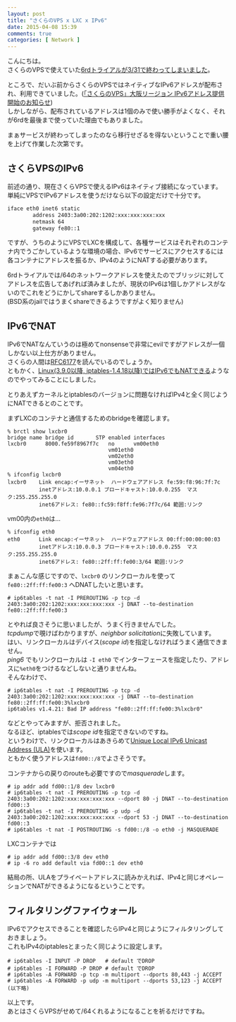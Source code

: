 ```yaml
---
layout: post
title: "さくらのVPS x LXC x IPv6"
date: 2015-04-08 15:39
comments: true
categories: [ Network ]
---
```

こんにちは。  
さくらのVPSで使えていた[6rdトライアルが3/31で終わってしまいました](http://research.sakura.ad.jp/6rd-trial/)。  

ところで、だいぶ前からさくらのVPSではネイティブなIPv6アドレスが配布され、利用できていました。([「さくらのVPS」大阪リージョン IPv6アドレス提供開始のお知らせ](http://www.sakura.ad.jp/news/sakurainfo/newsentry.php?id=925))  
しかしながら、配布されているアドレスは1個のみで使い勝手がよくなく、それが6rdを最後まで使っていた理由でもありました。  

まぁサービスが終わってしまったのなら移行せざるを得ないということで重い腰を上げて作業した次第です。

<!-- more -->

## さくらVPSのIPv6

前述の通り、現在さくらVPSで使えるIPv6はネイティブ接続になっています。  
単純にVPSでIPv6アドレスを使うだけなら以下の設定だけで十分です。

``` bash /etc/network/interfaces
iface eth0 inet6 static
        address 2403:3a00:202:1202:xxx:xxx:xxx:xxx
        netmask 64
        gateway fe80::1
```

ですが、うちのようにVPSでLXCを構成して、各種サービスはそれぞれのコンテナ内でうごかしているような環境の場合、IPv6でサービスにアクセスするには各コンテナにアドレスを振るか、IPv4のようにNATする必要があります。

6rdトライアルでは/64のネットワークアドレスを使えたのでブリッジに対してアドレスを広告してあげれば済みましたが、現状のIPv6は1個しかアドレスがないのでこれをどうにかしてshareするしかありません。  
(BSD系のjailではうまくshareできるようですがよく知りません)

## IPv6でNAT
 
IPv6でNATなんていうのは極めてnonsenseで非常にevilですがアドレスが一個しかない以上仕方がありません。  
さくらの人間は[RFC6177](https://tools.ietf.org/html/rfc6177)を読んでいるのでしょうか。  
ともかく、[Linux(3.9.0以降, iptables-1.4.18以降)ではIPv6でもNATできる](http://mirrors.bieringer.de/Linux+IPv6-HOWTO/nat-netfilter6..html)ようなのでやってみることにしました。  

とりあえずカーネルとiptablesのバージョンに問題なければIPv4と全く同じようにNATできるとのことです。

まずLXCのコンテナと通信するためのbridgeを確認します。

    % brctl show lxcbr0
    bridge name	bridge id		STP enabled	interfaces
    lxcbr0		8000.fe59f8967f7c	no		vm00eth0
         							vm01eth0
         							vm02eth0
         							vm03eth0
         							vm04eth0
    % ifconfig lxcbr0
    lxcbr0    Link encap:イーサネット  ハードウェアアドレス fe:59:f8:96:7f:7c 
              inetアドレス:10.0.0.1 ブロードキャスト:10.0.0.255  マスク:255.255.255.0
              inet6アドレス: fe80::fc59:f8ff:fe96:7f7c/64 範囲:リンク

vm00内の`eth0`は…

    % ifconfig eth0
    eth0      Link encap:イーサネット  ハードウェアアドレス 00:ff:00:00:00:03 
              inetアドレス:10.0.0.3 ブロードキャスト:10.0.0.255  マスク:255.255.255.0
              inet6アドレス: fe80::2ff:ff:fe00:3/64 範囲:リンク

まぁこんな感じですので、`lxcbr0` のリンクローカルを使って `fe80::2ff:ff:fe00:3` へDNATしたいと思います。  

    # ip6tables -t nat -I PREROUTING -p tcp -d 2403:3a00:202:1202:xxx:xxx:xxx:xxx -j DNAT --to-destination fe80::2ff:ff:fe00:3

とやれば良さそうに思いましたが、うまく行きませんでした。    
*tcpdump*で覗けばわかりますが、*neighbor solicitation*に失敗しています。  
はい、リンクローカルはデバイス(*scope id*)を指定しなければうまく通信できません。  
*ping6* でもリンクローカルは `-I eth0` でインターフェースを指定したり、アドレスに`%eth0`をつけるなどしないと通りませんね。  
そんなわけで、  

    # ip6tables -t nat -I PREROUTING -p tcp -d 2403:3a00:202:1202:xxx:xxx:xxx:xxx -j DNAT --to-destination fe80::2ff:ff:fe00:3%lxcbr0
    ip6tables v1.4.21: Bad IP address "fe80::2ff:ff:fe00:3%lxcbr0"

などとやってみますが、拒否されました。  
なるほど、iptablesでは*scope id*を指定できないのですね。  
というわけで、リンクローカルはあきらめて[Unique Local IPv6 Unicast Address (ULA)](https://www.nic.ad.jp/ja/newsletter/No30/022.html)を使います。  
ともかく使うアドレスは`fd00::/8`でよさそうです。  

コンテナからの戻りのrouteも必要ですので*masquerade*します。

    # ip addr add fd00::1/8 dev lxcbr0
    # ip6tables -t nat -I PREROUTING -p tcp -d 2403:3a00:202:1202:xxx:xxx:xxx:xxx --dport 80 -j DNAT --to-destination fd00::3
    # ip6tables -t nat -I PREROUTING -p udp -d 2403:3a00:202:1202:xxx:xxx:xxx:xxx --dport 53 -j DNAT --to-destination fd00::3
    # ip6tables -t nat -I POSTROUTING -s fd00::/8 -o eth0 -j MASQUERADE

LXCコンテナでは

    # ip addr add fd00::3/8 dev eth0
    # ip -6 ro add default via fd00::1 dev eth0

結局の所、ULAをプライベートアドレスに読みかえれば、IPv4と同じオペレーションでNATができるようになるということです。

## フィルタリングファイウォール

IPv6でアクセスできることを確認したらIPv4と同じようにフィルタリングしておきましょう。  
これもIPv4のiptablesとまったく同じように設定します。 

    # ip6tables -I INPUT -P DROP   # default でDROP
    # ip6tables -I FORWARD -P DROP # default でDROP
    # ip6tables -A FORWARD -p tcp -m multiport --dports 80,443 -j ACCEPT
    # ip6tables -A FORWARD -p udp -m multiport --dports 53,123 -j ACCEPT
    (以下略)

以上です。  
あとはさくらVPSがせめて/64くれるようになることを祈るだけですね。

